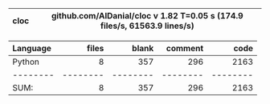 cloc|github.com/AlDanial/cloc v 1.82  T=0.05 s (174.9 files/s, 61563.9 lines/s)
--- | ---

Language|files|blank|comment|code
:-------|-------:|-------:|-------:|-------:
Python|8|357|296|2163
--------|--------|--------|--------|--------
SUM:|8|357|296|2163
